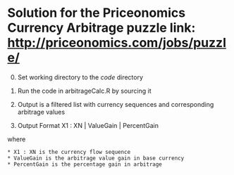 Solution for the Priceonomics Currency Arbitrage puzzle
link: http://priceonomics.com/jobs/puzzle/
=================

0. Set working directory to the *code* directory

1. Run the code in arbitrageCalc.R by sourcing it

2. Output is a filtered list with currency sequences and corresponding arbitrage values
 
3. Output Format
X1 : XN | ValueGain | PercentGain

where

    * X1 : XN is the currency flow sequence
    * ValueGain is the arbitrage value gain in base currency
    * PercentGain is the percentage gain in arbitrage
